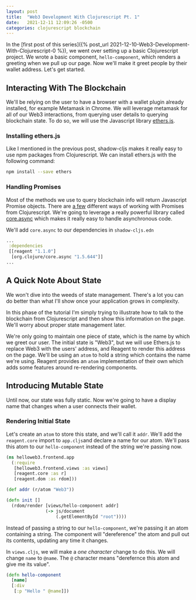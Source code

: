 ```yaml
---
layout: post
title:  "Web3 Development With Clojurescript Pt. 1"
date:   2021-12-11 12:09:26 -0500
categories: clojurescript blockchain 
---
```


In the [first post of this series]({% post_url 2021-12-10-Web3-Development-With-Clojurescript-0  %}), we went over setting up a basic Clojurescript project. We wrote a basic component, `hello-component`, which renders a greeting when we pull up our page. Now we'll make it greet people by their wallet address. Let's get started.

## Interacting With The Blockchain

We'll be relying on the user to have a browser with a wallet plugin already installed, for example Metamask in Chrome. We will leverage metamask for all of our Web3 interactions, from querying user details to querying blockchain state. To do so, we will use the Javascript library [ethers.js](https://docs.ethers.io/v5/).

### Installing ethers.js

Like I mentioned in the previous post, shadow-cljs makes it really easy to use npm packages from Clojurescript. We can install ethers.js with the following command:

``` bash
npm install --save ethers
```

### Handling Promises

Most of the methods we use to query blockchain info will return Javascript Promise objects. There are [a few](https://clojurescript.org/guides/promise-interop) different ways of working with Promises from Clojurescript. We're going to leverage a really powerful library called [core.async](https://github.com/clojure/core.async) which makes it really easy to handle asynchronous code.

We'll add `core.async` to our dependencies in `shadow-cljs.edn`

```clojure
...
 :dependencies
 [[reagent "1.1.0"]
  [org.clojure/core.async "1.5.644"]]
...

```

## A Quick Note About State

We won't dive into the weeds of state management. There's a lot you can do better than what I'll show once your application grows in complexity. 

In this phase of the tutorial I'm simply trying to illustrate how to talk to the blockchain from Clojurescript and then show this information on the page. We'll worry about proper state management later.

We're only going to maintain one piece of state, which is the name by which we greet our user. The initial state is "Web3", but we will use Ethers.js to replace Web3 with the users' address, and Reagent to render this address on the page. We'll be using an `atom` to hold a string which contains the name we're using. Reagent provides an `atom` implementation of their own which adds some features around re-rendering components.

## Introducing Mutable State

Until now, our state was fully static. Now we're going to have a display name that changes when a user connects their wallet.

### Rendering Initial State

Let's create an `atom` to store this state, and we'll call it `addr`. We'll add the `reagent.core` import to `app.cljs`and declare a name for our atom. We'll pass this atom to our `hello-component` instead of the string we're passing now.

```clojure
(ns helloweb3.frontend.app
  (:require
   [helloweb3.frontend.views :as views]
   [reagent.core :as r]
   [reagent.dom :as rdom]))

(def addr (r/atom "Web3"))

(defn init []
  (rdom/render [views/hello-component addr]
               (-> js/document
                   (.getElementById "root"))))
```

Instead of passing a string to our `hello-component`, we're passing it an atom containing a string. The component will "dereference" the atom and pull out its contents, updating any time it changes.

In `views.cljs`, we will make a *one character* change to do this. We will change `name` to `@name`. The `@` character means "derefernce this atom and give me its value".

```clojure
(defn hello-component
  [name]
  [:div
   [:p "Hello " @name]])
```

